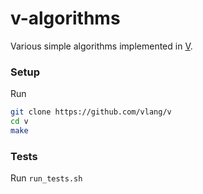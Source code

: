 # v-algorithms

Various simple algorithms implemented in [V](https://vlang.io/).

### Setup
Run
```bash
git clone https://github.com/vlang/v
cd v
make
```

### Tests
Run `run_tests.sh`

